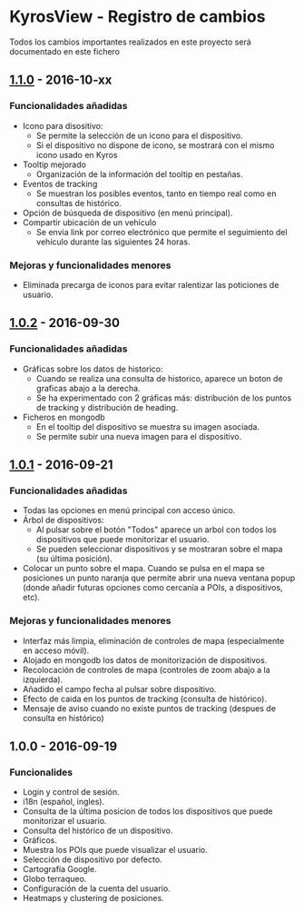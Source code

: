 # KyrosView - Registro de cambios
Todos los cambios importantes realizados en este proyecto será documentado en este fichero

## [1.1.0] - 2016-10-xx
### Funcionalidades añadidas
- Icono para disositivo:
	- Se permite la selección de un icono para el dispositivo.
	- Si el dispositivo no dispone de icono, se mostrará con el mismo icono usado en Kyros
- Tooltip mejorado
	- Organización de la información del tooltip en pestañas.
- Eventos de tracking
	- Se muestran los posibles eventos, tanto en tiempo real como en consultas de histórico.
- Opción de búsqueda de dispositivo (en menú principal).
- Compartir ubicación de un vehículo
	- Se envia link por correo electrónico que permite el seguimiento del vehículo durante las siguientes 24 horas.
### Mejoras y funcionalidades menores
- Eliminada precarga de iconos para evitar ralentizar las poticiones de usuario.

## [1.0.2] - 2016-09-30
### Funcionalidades añadidas
- Gráficas sobre los datos de historico:
	- Cuando se realiza una consulta de historico, aparece un boton de graficas abajo a la derecha.
	- Se ha experimentado con 2 gráficas más: distribución de los puntos de tracking y distribución de heading.
- Ficheros en mongodb
	- En el tooltip del dispositivo se muestra su imagen asociada.
	- Se permite subir una nueva imagen para el dispositivo.

## [1.0.1] - 2016-09-21
### Funcionalidades añadidas
- Todas las opciones en menú principal con acceso único.
- Árbol de dispositivos:
	- Al pulsar sobre el botón "Todos" aparece un arbol con todos los dispositivos que puede monitorizar el usuario. 
	- Se pueden seleccionar dispositivos y se mostraran sobre el mapa (su última posición).
- Colocar un punto sobre el mapa. Cuando se pulsa en el mapa se posiciones un punto naranja que permite abrir una nueva ventana popup (donde añadir futuras opciones como cercanía a POIs, a dispositivos, etc).

### Mejoras y funcionalidades menores
- Interfaz más limpia, eliminación de controles de mapa (especialmente en acceso móvil).
- Alojado en mongodb los datos de monitorización de dispositivos.
- Recolocación de controles de mapa (controles de zoom abajo a la izquierda).
- Añadido el campo fecha al pulsar sobre dispositivo.
- Efecto de caida en los puntos de tracking (consulta de histórico).
- Mensaje de aviso cuando no existe puntos de tracking (despues de consulta en histórico)

## 1.0.0 - 2016-09-19
### Funcionalides
- Login y control de sesión.
- i18n (español, ingles).
- Consulta de la última posicion de todos los dispositivos que puede monitorizar el usuario.
- Consulta del histórico de un dispositivo.
- Gráficos.
- Muestra los POIs que puede visualizar el usuario.
- Selección de dispositivo por defecto.
- Cartografía Google.
- Globo terraqueo.
- Configuración de la cuenta del usuario.
- Heatmaps y clustering de posiciones.

[1.1.0]: http://viewpre.kyroslbs.com/
[1.0.2]: http://viewpre.kyroslbs.com/
[1.0.1]: http://view.kyroslbs.com/